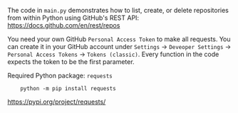 The code in `main.py` demonstrates how to list, create, or delete repositories from within Python
using GitHub's REST API: https://docs.github.com/en/rest/repos

You need your own GitHub `Personal Access Token` to make all requests.
You can create it in your GitHub account under `Settings` -> `Deveoper Settings` -> `Personal Access Tokens` -> `Tokens (classic)`.
Every function in the code expects the token to be the first parameter.

Required Python package: `requests`

        python -m pip install requests

https://pypi.org/project/requests/
